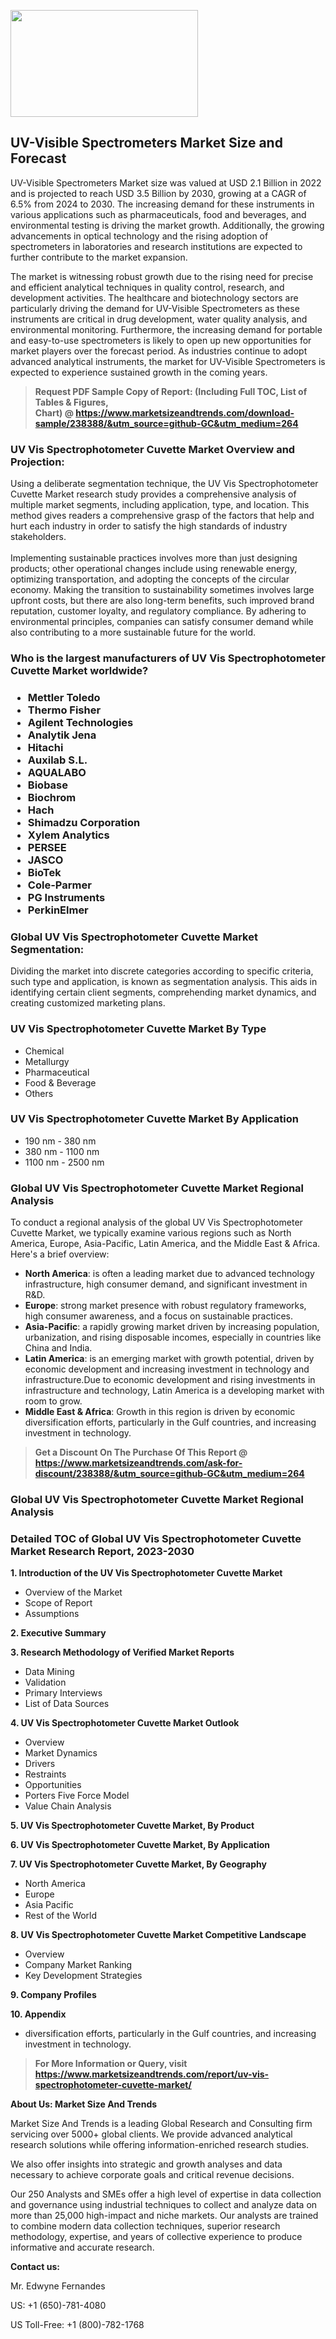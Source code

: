 <p><img class="alignnone size-medium wp-image-20088" src="https://ffe5etoiles.com/wp-content/uploads/2024/12/MST1-300x171.png" alt="" width="300" height="171" /></p><h2>UV-Visible Spectrometers Market Size and Forecast</h2><p>UV-Visible Spectrometers Market size was valued at USD 2.1 Billion in 2022 and is projected to reach USD 3.5 Billion by 2030, growing at a CAGR of 6.5% from 2024 to 2030. The increasing demand for these instruments in various applications such as pharmaceuticals, food and beverages, and environmental testing is driving the market growth. Additionally, the growing advancements in optical technology and the rising adoption of spectrometers in laboratories and research institutions are expected to further contribute to the market expansion.</p><p>The market is witnessing robust growth due to the rising need for precise and efficient analytical techniques in quality control, research, and development activities. The healthcare and biotechnology sectors are particularly driving the demand for UV-Visible Spectrometers as these instruments are critical in drug development, water quality analysis, and environmental monitoring. Furthermore, the increasing demand for portable and easy-to-use spectrometers is likely to open up new opportunities for market players over the forecast period. As industries continue to adopt advanced analytical instruments, the market for UV-Visible Spectrometers is expected to experience sustained growth in the coming years.</p></p><blockquote id="" class=""><strong>Request PDF Sample Copy of Report: (Including Full TOC, List of Tables &amp; Figures, Chart)&nbsp;@&nbsp;<strong><a href="https://www.marketsizeandtrends.com/download-sample/238388/&utm_source=github-GC&utm_medium=264" target="_blank">https://www.marketsizeandtrends.com/download-sample/238388/&utm_source=github-GC&utm_medium=264</a></strong></strong></blockquote><h3 id="" class="">UV Vis Spectrophotometer Cuvette Market&nbsp;Overview and Projection:</h3><p id="" class="">Using a deliberate segmentation technique, the UV Vis Spectrophotometer Cuvette Market research study provides a comprehensive analysis of multiple market segments, including application, type, and location. This method gives readers a comprehensive grasp of the factors that help and hurt each industry in order to satisfy the high standards of industry stakeholders. <br /> <br />Implementing sustainable practices involves more than just designing products; other operational changes include using renewable energy, optimizing transportation, and adopting the concepts of the circular economy. Making the transition to sustainability sometimes involves large upfront costs, but there are also long-term benefits, such improved brand reputation, customer loyalty, and regulatory compliance. By adhering to environmental principles, companies can satisfy consumer demand while also contributing to a more sustainable future for the world.</p><h3 id="" class="">Who is the largest manufacturers of&nbsp;UV Vis Spectrophotometer Cuvette Market worldwide?</h3><h3 class=""><p><ul><li>Mettler Toledo </li><li> Thermo Fisher </li><li> Agilent Technologies </li><li> Analytik Jena </li><li> Hitachi </li><li> Auxilab S.L. </li><li> AQUALABO </li><li> Biobase </li><li> Biochrom </li><li> Hach </li><li> Shimadzu Corporation </li><li> Xylem Analytics </li><li> PERSEE </li><li> JASCO </li><li> BioTek </li><li> Cole-Parmer </li><li> PG Instruments </li><li> PerkinElmer</li></ul></p></h3><h3 id="" class="">Global&nbsp;UV Vis Spectrophotometer Cuvette Market Segmentation:</h3><p id="" class="">Dividing the market into discrete categories according to specific criteria, such type and application, is known as segmentation analysis. This aids in identifying certain client segments, comprehending market dynamics, and creating customized marketing plans.</p><h3 id="" class="">UV Vis Spectrophotometer Cuvette Market&nbsp;By Type</h3><p><p><ul><li>Chemical</li><li> Metallurgy</li><li> Pharmaceutical</li><li> Food & Beverage</li><li> Others</p></li></ul></p></p><h3 id="" class="">UV Vis Spectrophotometer Cuvette Market&nbsp;By Application</h3><p class=""><p><ul><li>190 nm - 380 nm</li><li> 380 nm - 1100 nm</li><li> 1100 nm - 2500 nm</li></ul></p></p><h3 id="" class="">Global UV Vis Spectrophotometer Cuvette Market Regional Analysis</h3><p id="" class="">To conduct a regional analysis of the global UV Vis Spectrophotometer Cuvette Market, we typically examine various regions such as North America, Europe, Asia-Pacific, Latin America, and the Middle East &amp; Africa. Here's a brief overview:</p><ul><li><strong>North America</strong>: is often a leading market due to advanced technology infrastructure, high consumer demand, and significant investment in R&amp;D.</li><li><strong>Europe</strong>: strong market presence with robust regulatory frameworks, high consumer awareness, and a focus on sustainable practices.</li><li><strong>Asia-Pacific</strong>: a rapidly growing market driven by increasing population, urbanization, and rising disposable incomes, especially in countries like China and India.</li><li><strong>Latin America</strong>: is an emerging market with growth potential, driven by economic development and increasing investment in technology and infrastructure.Due to economic development and rising investments in infrastructure and technology, Latin America is a developing market with room to grow.</li><li><strong>Middle East &amp; Africa</strong>: Growth in this region is driven by economic diversification efforts, particularly in the Gulf countries, and increasing investment in technology.</li></ul><blockquote id="" class=""><strong>Get a Discount On The Purchase Of This Report @ <strong><a href="https://www.marketsizeandtrends.com/ask-for-discount/238388/&utm_source=github-GC&utm_medium=264" target="_blank">https://www.marketsizeandtrends.com/ask-for-discount/238388/&utm_source=github-GC&utm_medium=264</a></strong></strong></blockquote><h3 id="" class="">Global UV Vis Spectrophotometer Cuvette Market Regional Analysis</h3><h3 id="" class="">Detailed TOC of Global UV Vis Spectrophotometer Cuvette Market Research Report, 2023-2030</h3><p id="" class=""><strong>1. Introduction of the UV Vis Spectrophotometer Cuvette Market</strong></p><ul><li>Overview of the Market</li><li>Scope of Report</li><li>Assumptions</li></ul><p id="" class=""><strong>2. Executive Summary</strong></p><p id="" class=""><strong>3. Research Methodology of Verified Market Reports</strong></p><ul><li>Data Mining</li><li>Validation</li><li>Primary Interviews</li><li>List of Data Sources</li></ul><p id="" class=""><strong>4. UV Vis Spectrophotometer Cuvette Market Outlook</strong></p><ul><li>Overview</li><li>Market Dynamics</li><li>Drivers</li><li>Restraints</li><li>Opportunities</li><li>Porters Five Force Model</li><li>Value Chain Analysis</li></ul><p id="" class=""><strong>5. UV Vis Spectrophotometer Cuvette Market, By Product</strong></p><p id="" class=""><strong>6. UV Vis Spectrophotometer Cuvette Market, By Application</strong></p><p id="" class=""><strong>7. UV Vis Spectrophotometer Cuvette Market, By Geography</strong></p><ul><li>North America</li><li>Europe</li><li>Asia Pacific</li><li>Rest of the World</li></ul><p id="" class=""><strong>8. UV Vis Spectrophotometer Cuvette Market Competitive Landscape</strong></p><ul><li>Overview</li><li>Company Market Ranking</li><li>Key Development Strategies</li></ul><p id="" class=""><strong>9. Company Profiles</strong></p><p id="" class=""><strong>10. Appendix</strong></p><ul><li>diversification efforts, particularly in the Gulf countries, and increasing investment in technology.</li></ul><blockquote id="" class=""><strong>For More Information or Query, visit <strong><strong><a href="https://www.marketsizeandtrends.com/report/uv-vis-spectrophotometer-cuvette-market/" target="_blank">https://www.marketsizeandtrends.com/report/uv-vis-spectrophotometer-cuvette-market/</a></strong></strong></strong></blockquote><p id="" class=""><strong>About Us: Market Size And Trends</strong></p><p id="" class="">Market Size And Trends is a leading Global Research and Consulting firm servicing over 5000+ global clients. We provide advanced analytical research solutions while offering information-enriched research studies.</p><p id="" class="">We also offer insights into strategic and growth analyses and data necessary to achieve corporate goals and critical revenue decisions.</p><p id="" class="">Our 250 Analysts and SMEs offer a high level of expertise in data collection and governance using industrial techniques to collect and analyze data on more than 25,000 high-impact and niche markets. Our analysts are trained to combine modern data collection techniques, superior research methodology, expertise, and years of collective experience to produce informative and accurate research.</p><p id="" class=""><strong>Contact us:</strong></p><p id="" class="">Mr. Edwyne Fernandes</p><p id="" class="">US: +1 (650)-781-4080</p><p id="" class="">US Toll-Free: +1 (800)-782-1768</p>
